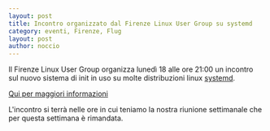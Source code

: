 ```yaml
---
layout: post
title: Incontro organizzato dal Firenze Linux User Group su systemd
category: eventi, Firenze, Flug
layout: post
author: noccio
---
```


Il Firenze Linux User Group organizza lunedì 18 alle ore 21:00 un
incontro sul nuovo sistema di init in uso su molte distribuzioni linux
[systemd](http://freedesktop.org/wiki/Software/systemd/).

[Qui per maggiori informazioni](http://www.firenze.linux.it/2015/05/systemd/)

L'incontro si terrà nelle ore in cui teniamo la nostra riunione
settimanale che per questa settimana è rimandata.
